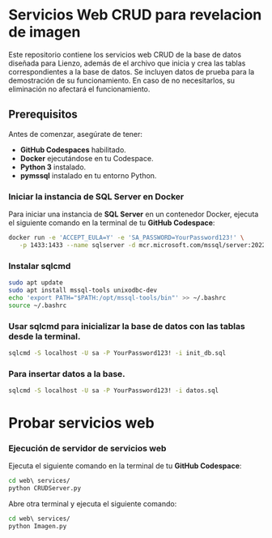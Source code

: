 # Servicios Web CRUD para revelacion de imagen

Este repositorio contiene los servicios web CRUD de la base de datos diseñada para Lienzo, además de el archivo que inicia y crea las tablas correspondientes a la base de datos. Se incluyen datos de prueba para la demostración de su funcionamiento. En caso de no necesitarlos, su eliminación no afectará el funcionamiento.

## Prerequisitos

Antes de comenzar, asegúrate de tener:

- **GitHub Codespaces** habilitado.
- **Docker** ejecutándose en tu Codespace.
- **Python 3** instalado.
- **pymssql** instalado en tu entorno Python.

### Iniciar la instancia de SQL Server en Docker

Para iniciar una instancia de **SQL Server** en un contenedor Docker, ejecuta el siguiente comando en la terminal de tu **GitHub Codespace**:

```sh
docker run -e 'ACCEPT_EULA=Y' -e 'SA_PASSWORD=YourPassword123!' \
   -p 1433:1433 --name sqlserver -d mcr.microsoft.com/mssql/server:2022-latest
```

### Instalar sqlcmd
```sh
sudo apt update
sudo apt install mssql-tools unixodbc-dev
echo 'export PATH="$PATH:/opt/mssql-tools/bin"' >> ~/.bashrc
source ~/.bashrc
```
### Usar sqlcmd para inicializar la base de datos con las tablas desde la terminal.
```sh
sqlcmd -S localhost -U sa -P YourPassword123! -i init_db.sql
```
### Para insertar datos a la base.
```sh
sqlcmd -S localhost -U sa -P YourPassword123! -i datos.sql
```
# Probar servicios web

### Ejecución de servidor de servicios web

Ejecuta el siguiente comando en la terminal de tu **GitHub Codespace**:

```sh
cd web\ services/
python CRUDServer.py

```

Abre otra terminal y ejecuta el siguiente comando:

```sh
cd web\ services/
python Imagen.py

```

